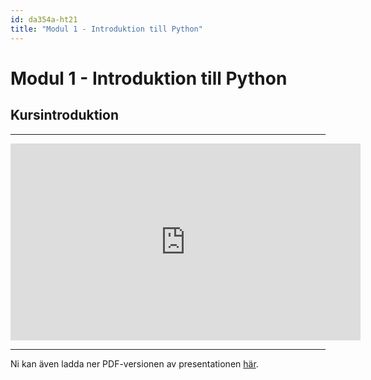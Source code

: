 ```yaml
---
id: da354a-ht21
title: "Modul 1 - Introduktion till Python"
---
```


# Modul 1 - Introduktion till Python

## Kursintroduktion

---

<div class="video-frame">
    <iframe width="560" height="315" src="https://www.youtube.com/embed/nqH13mAbsxQ" frameborder="0" allow="accelerometer; autoplay; clipboard-write; encrypted-media; gyroscope; picture-in-picture" allowfullscreen></iframe>
</div>

---

Ni kan även ladda ner PDF-versionen av presentationen [här](../pdf/kursintro-ht21.pdf).